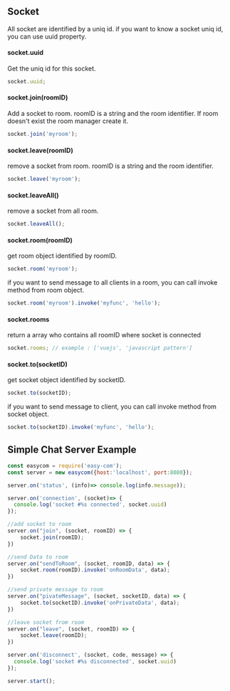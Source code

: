 ## Socket
All socket are identified by a uniq id. if you want to know a socket uniq id, you can use uuid property.

#### socket.uuid
Get the uniq id for this socket.
```javascript
socket.uuid;
```

#### socket.join(roomID)
Add a socket to room. roomID is a string and the room identifier. If room doesn't exist the room manager create it.
```javascript
socket.join('myroom');
```

#### socket.leave(roomID)
remove a socket from room. roomID is a string and the room identifier.
```javascript
socket.leave('myroom');
```

#### socket.leaveAll()
remove a socket from all room.
```javascript
socket.leaveAll();
```

#### socket.room(roomID)
get room object identified by roomID.
```javascript
socket.room('myroom');
```
if you want to send message to all clients in a room, you can call invoke method from room object.

```javascript
socket.room('myroom').invoke('myfunc', 'hello');
```

#### socket.rooms
return a array who contains all roomID where socket is connected
```javascript
socket.rooms; // example : ['vuejs', 'javascript pattern']
```

#### socket.to(socketID)
get socket object identified by socketID.
```javascript
socket.to(socketID);
```
if you want to send message to client, you can call invoke method from socket object.

```javascript
socket.to(socketID).invoke('myfunc', 'hello');
```


## Simple Chat Server Example
```javascript
const easycom = require('easy-com');
const server = new easycom({host:'localhost', port:8080});

server.on('status', (info)=> console.log(info.message));

server.on('connection', (socket)=> {
  console.log('socket #%s connected', socket.uuid)
});

//add socket to room
server.on("join", (socket, roomID) => {
    socket.join(roomID);
})

//send Data to room
server.on("sendToRoom", (socket, roomID, data) => {
    socket.room(roomID).invoke('onRoomData', data);
})

//send private message to room
server.on("pivateMessage", (socket, socketID, data) => {
    socket.to(socketID).invoke('onPrivateData', data);
})

//leave socket from room
server.on("leave", (socket, roomID) => {
    socket.leave(roomID);
})

server.on('disconnect', (socket, code, message) => {
  console.log('socket #%s disconnected', socket.uuid)
});

server.start();
```
